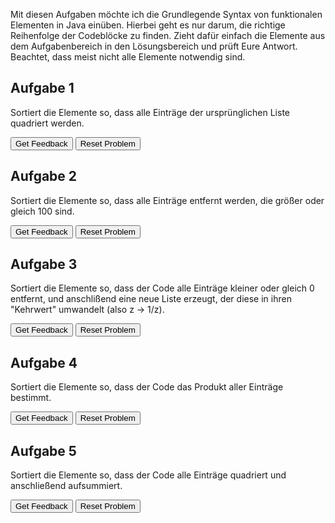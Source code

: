 Mit diesen Aufgaben möchte ich die Grundlegende Syntax von funktionalen Elementen in Java einüben.
Hierbei geht es nur darum, die richtige Reihenfolge der Codeblöcke zu finden.
Zieht dafür einfach die Elemente aus dem Aufgabenbereich in den Lösungsbereich und prüft Eure Antwort.
Beachtet, dass meist nicht alle Elemente notwendig sind.

##  Aufgabe 1
Sortiert die Elemente so, dass alle Einträge der ursprünglichen Liste quadriert werden.

<div id="A1-sortableTrash" class="sortable-code"></div> 
<div id="A1-sortable" class="sortable-code"></div> 
<div style="clear:both;"></div> 
<p> 
    <input id="A1-feedbackLink" value="Get Feedback" type="button" /> 
    <input id="A1-newInstanceLink" value="Reset Problem" type="button" /> 
</p> 
<script type="text/javascript"> 
(function(){
  var initial = "List&lt;Integer&gt; neueListeMitZahlen1 = listeMitZahlen\n" +
    ".stream()\n" +
    ".map(z -> z * z)\n" +
    ".toList();\n" +
    ".iterate() #distractor\n" +
    ".map(z = z * z) #distractor";
  var parsonsPuzzle = new ParsonsWidget({
    "sortableId": "A1-sortable",
    "max_wrong_lines": 10,
    "grader": ParsonsWidget._graders.LineBasedGrader,
    "exec_limit": 2500,
    "can_indent": false,
    "x_indent": 50,
    "lang": "en",
    "show_feedback": true,
    "trashId": "A1-sortableTrash"
  });
  parsonsPuzzle.init(initial);
  parsonsPuzzle.shuffleLines();
  $("#A1-newInstanceLink").click(function(event){ 
      event.preventDefault(); 
      parsonsPuzzle.shuffleLines(); 
  }); 
  $("#A1-feedbackLink").click(function(event){ 
      event.preventDefault(); 
      parsonsPuzzle.getFeedback(); 
  }); 
})(); 
</script>

## Aufgabe 2

Sortiert die Elemente so, dass alle Einträge entfernt werden, die größer oder gleich 100 sind.


<div id="A2-sortableTrash" class="sortable-code"></div> 
<div id="A2-sortable" class="sortable-code"></div> 
<div style="clear:both;"></div> 
<p> 
    <input id="A2-feedbackLink" value="Get Feedback" type="button" /> 
    <input id="A2-newInstanceLink" value="Reset Problem" type="button" /> 
</p> 
<script type="text/javascript"> 
(function(){
  var initial = "List&lt;Integer&gt; neueListeMitZahlen2 = listeMitZahlen\n" +
    "  .stream()\n" +
    "  .filter(z -&gt; z &lt; 100)\n" +
    "  .toList();\n" +
    ".filter(z -&gt; z + 100) #distractor\n" +
    ".filter(z -&gt; z &gt;= 100) #distractor";
  var parsonsPuzzle = new ParsonsWidget({
    "sortableId": "A2-sortable",
    "max_wrong_lines": 10,
    "grader": ParsonsWidget._graders.LineBasedGrader,
    "exec_limit": 2500,
    "can_indent": true,
    "x_indent": 50,
    "lang": "en",
    "show_feedback": true,
    "trashId": "A2-sortableTrash"
  });
  parsonsPuzzle.init(initial);
  parsonsPuzzle.shuffleLines();
  $("#A2-newInstanceLink").click(function(event){ 
      event.preventDefault(); 
      parsonsPuzzle.shuffleLines(); 
  }); 
  $("#A2-feedbackLink").click(function(event){ 
      event.preventDefault(); 
      parsonsPuzzle.getFeedback(); 
  }); 
})(); 
</script>

## Aufgabe 3
Sortiert die Elemente so, dass der Code alle Einträge kleiner oder gleich 0 entfernt, und anschlißend eine neue Liste erzeugt, der diese in ihren "Kehrwert" umwandelt (also z -> 1/z).

<div id="A3-sortableTrash" class="sortable-code"></div> 
<div id="A3-sortable" class="sortable-code"></div> 
<div style="clear:both;"></div> 
<p> 
    <input id="A3-feedbackLink" value="Get Feedback" type="button" /> 
    <input id="A3-newInstanceLink" value="Reset Problem" type="button" /> 
</p> 
<script type="text/javascript"> 
(function(){
  var initial = "List&lt;Double&gt; neueListeMitZahlen3 = listeMitZahlen\n" +
    ".stream()\n" +
    ".filter(z -&gt; z &gt; 0)\n" +
    ".map(z -&gt;  1.0 / z)\n" +
    ".toList();\n" +
    "  \n" +
    ".filter(z -&gt; z &lt;= 0) #distractor\n" +
    "List&lt;Integer&gt; neueListeMitZahlen3 = listeMitZahlen #distractor\n" +
    ".map(z -&gt;  z != 0) #distractor";
  var parsonsPuzzle = new ParsonsWidget({
    "sortableId": "A3-sortable",
    "max_wrong_lines": 10,
    "grader": ParsonsWidget._graders.LineBasedGrader,
    "exec_limit": 2500,
    "can_indent": true,
    "x_indent": 50,
    "lang": "en",
    "show_feedback": true,
    "trashId": "A3-sortableTrash"
  });
  parsonsPuzzle.init(initial);
  parsonsPuzzle.shuffleLines();
  $("#A3-newInstanceLink").click(function(event){ 
      event.preventDefault(); 
      parsonsPuzzle.shuffleLines(); 
  }); 
  $("#A3-feedbackLink").click(function(event){ 
      event.preventDefault(); 
      parsonsPuzzle.getFeedback(); 
  }); 
})(); 
</script>

## Aufgabe 4

Sortiert die Elemente so, dass der Code das Produkt aller Einträge bestimmt.

<div id="A4-sortableTrash" class="sortable-code"></div> 
<div id="A4-sortable" class="sortable-code"></div> 
<div style="clear:both;"></div> 
<p> 
    <input id="A4-feedbackLink" value="Get Feedback" type="button" /> 
    <input id="A4-newInstanceLink" value="Reset Problem" type="button" /> 
</p> 
<script type="text/javascript"> 
(function(){
  var initial = "int produktAllerZahlen = listeMitZahlen\n" +
    ".stream()\n" +
    ".reduce(1, (produkt, z) -&gt; produkt * z);\n" +
    "  \n" +
    ".toList(); #distractor\n" +
    ".reduce(0, (produkt, z) -&gt; produkt * z); #distractor";
  var parsonsPuzzle = new ParsonsWidget({
    "sortableId": "A4-sortable",
    "max_wrong_lines": 10,
    "grader": ParsonsWidget._graders.LineBasedGrader,
    "exec_limit": 2500,
    "can_indent": true,
    "x_indent": 50,
    "lang": "en",
    "show_feedback": true,
    "trashId": "A4-sortableTrash"
  });
  parsonsPuzzle.init(initial);
  parsonsPuzzle.shuffleLines();
  $("#A4-newInstanceLink").click(function(event){ 
      event.preventDefault(); 
      parsonsPuzzle.shuffleLines(); 
  }); 
  $("#A4-feedbackLink").click(function(event){ 
      event.preventDefault(); 
      parsonsPuzzle.getFeedback(); 
  }); 
})(); 
</script>

## Aufgabe 5

Sortiert die Elemente so, dass der Code alle Einträge quadriert und anschließend aufsummiert.

<div id="A5-sortableTrash" class="sortable-code"></div> 
<div id="A5-sortable" class="sortable-code"></div> 
<div style="clear:both;"></div> 
<p> 
    <input id="A5-feedbackLink" value="Get Feedback" type="button" /> 
    <input id="A5-newInstanceLink" value="Reset Problem" type="button" /> 
</p> 
<script type="text/javascript"> 
(function(){
  var initial = "int quadrataggregiert = listeMitZahlen\n" +
    "                .stream()\n" +
    "                .map(z -&gt; z * z)\n" +
    "                .reduce(0, Integer::sum);\n" +
    ".toList(); #distractor\n" +
    ".reduce(1, Integer::sum); #distractor\n" +
    ".filter(z -&gt; z == z*z) #distractor\n" +
    ".reduce(0, (produkt, z) -&gt; produkt * z); #distractor";
  var parsonsPuzzle = new ParsonsWidget({
    "sortableId": "A5-sortable",
    "max_wrong_lines": 10,
    "grader": ParsonsWidget._graders.LineBasedGrader,
    "exec_limit": 2500,
    "can_indent": true,
    "x_indent": 50,
    "lang": "en",
    "show_feedback": true,
    "trashId": "A5-sortableTrash"
  });
  parsonsPuzzle.init(initial);
  parsonsPuzzle.shuffleLines();
  $("#A5-newInstanceLink").click(function(event){ 
      event.preventDefault(); 
      parsonsPuzzle.shuffleLines(); 
  }); 
  $("#A5-feedbackLink").click(function(event){ 
      event.preventDefault(); 
      parsonsPuzzle.getFeedback(); 
  }); 
})(); 
</script>




